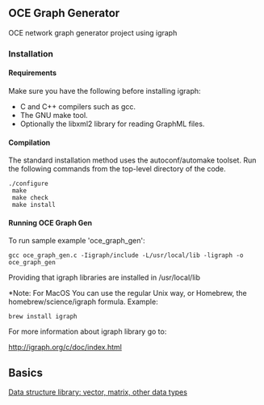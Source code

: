 ## OCE Graph Generator
OCE network graph generator project using igraph

### Installation

#### Requirements

Make sure you have the following before installing igraph:

- C and C++ compilers such as gcc.
- The GNU make tool.
- Optionally the libxml2 library for reading GraphML files.

#### Compilation
The standard installation method uses the autoconf/automake toolset. Run the following commands from the top-level directory of the code.

```
./configure
 make
 make check
 make install
 ```
 #### Running OCE Graph Gen
To run sample example 'oce_graph_gen':
```
gcc oce_graph_gen.c -Iigraph/include -L/usr/local/lib -ligraph -o oce_graph_gen
```
Providing that igraph libraries are installed in /usr/local/lib

*Note: For MacOS You can use the regular Unix way, or Homebrew, the homebrew/science/igraph formula.
Example:
```
brew install igraph
```

For more information about igraph library go to:

http://igraph.org/c/doc/index.html

## Basics

[Data structure library: vector, matrix, other data types](http://igraph.org/c/doc/ch07.html)
